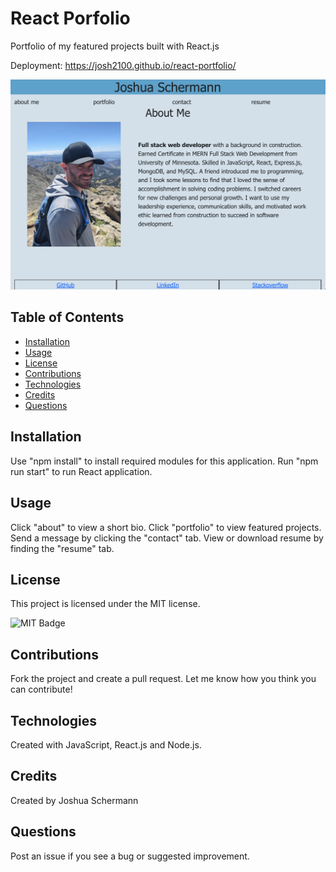 # React Porfolio
Portfolio of my featured projects built with React.js

Deployment: https://josh2100.github.io/react-portfolio/

![React Portfolio Screenshot](./src/assets/screenshot.png)

## Table of Contents

- [Installation](#installation)
- [Usage](#usage)
- [License](#license)
- [Contributions](#contributions)
- [Technologies](#technologies)
- [Credits](#credits)
- [Questions](#questions)

## Installation

Use "npm install" to install required modules for this application. Run "npm run start" to run React application. 

## Usage

Click "about" to view a short bio. Click "portfolio" to view featured projects. Send a message by clicking the "contact" tab. View or download resume by finding the "resume" tab. 

## License

This project is licensed under the MIT license.

![MIT Badge](https://img.shields.io/npm/l/f)

## Contributions

Fork the project and create a pull request. Let me know how you think you can contribute!

## Technologies

Created with JavaScript, React.js and Node.js.

## Credits

Created by Joshua Schermann

## Questions

Post an issue if you see a bug or suggested improvement.